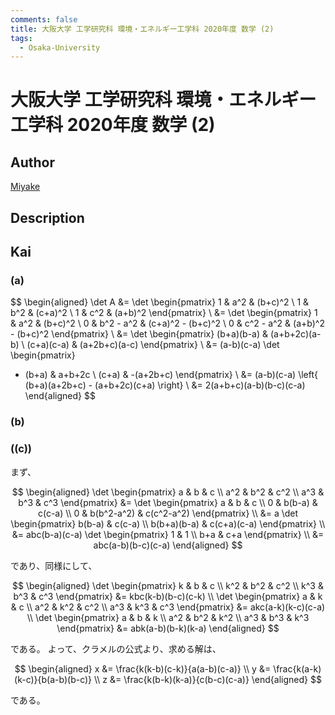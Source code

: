 ```yaml
---
comments: false
title: 大阪大学 工学研究科 環境・エネルギー工学科 2020年度 数学 (2)
tags:
  - Osaka-University
---
```

# 大阪大学 工学研究科 環境・エネルギー工学科 2020年度 数学 (2)

## **Author**
[Miyake](https://miyake.github.io/exams/index.html)

## **Description**

## **Kai**
### (a)

$$
\begin{aligned}
\det A
&= \det \begin{pmatrix}
1 & a^2 & (b+c)^2 \\ 1 & b^2 & (c+a)^2 \\ 1 & c^2 & (a+b)^2
\end{pmatrix}
\\
&= \det \begin{pmatrix}
1 & a^2 & (b+c)^2 \\
0 & b^2 - a^2 & (c+a)^2 - (b+c)^2 \\
0 & c^2 - a^2 & (a+b)^2 - (b+c)^2
\end{pmatrix}
\\
&= \det \begin{pmatrix}
(b+a)(b-a) & (a+b+2c)(a-b) \\
(c+a)(c-a) & (a+2b+c)(a-c)
\end{pmatrix}
\\
&= (a-b)(c-a) \det \begin{pmatrix}
- (b+a) & a+b+2c \\
(c+a) & -(a+2b+c)
\end{pmatrix}
\\
&= (a-b)(c-a) \left\{ (b+a)(a+2b+c) - (a+b+2c)(c+a) \right\}
\\
&= 2(a+b+c)(a-b)(b-c)(c-a)
\end{aligned}
$$

### (b)

### (\(c\))
まず、

$$
\begin{aligned}
\det \begin{pmatrix} a & b & c \\ a^2 & b^2 & c^2 \\ a^3 & b^3 & c^3 \end{pmatrix}
&= \det \begin{pmatrix}
a & b & c \\ 0 & b(b-a) & c(c-a) \\ 0 & b(b^2-a^2) & c(c^2-a^2)
\end{pmatrix}
\\
&= a \det \begin{pmatrix} b(b-a) & c(c-a) \\ b(b+a)(b-a) & c(c+a)(c-a) \end{pmatrix}
\\
&= abc(b-a)(c-a) \det \begin{pmatrix} 1 & 1 \\ b+a & c+a \end{pmatrix}
\\
&= abc(a-b)(b-c)(c-a)
\end{aligned}
$$

であり、同様にして、

$$
\begin{aligned}
\det \begin{pmatrix} k & b & c \\ k^2 & b^2 & c^2 \\ k^3 & b^3 & c^3 \end{pmatrix}
&= kbc(k-b)(b-c)(c-k)
\\
\det \begin{pmatrix} a & k & c \\ a^2 & k^2 & c^2 \\ a^3 & k^3 & c^3 \end{pmatrix}
&= akc(a-k)(k-c)(c-a)
\\
\det \begin{pmatrix} a & b & k \\ a^2 & b^2 & k^2 \\ a^3 & b^3 & k^3 \end{pmatrix}
&= abk(a-b)(b-k)(k-a)
\end{aligned}
$$

である。
よって、クラメルの公式より、求める解は、

$$
\begin{aligned}
x &= \frac{k(k-b)(c-k)}{a(a-b)(c-a)}
\\
y &= \frac{k(a-k)(k-c)}{b(a-b)(b-c)}
\\
z &= \frac{k(b-k)(k-a)}{c(b-c)(c-a)}
\end{aligned}
$$

である。